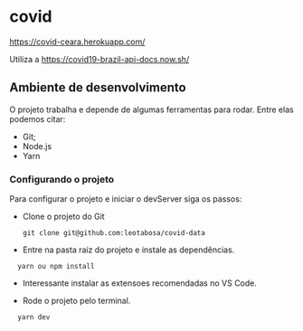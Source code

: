 # covid

https://covid-ceara.herokuapp.com/

Utiliza a https://covid19-brazil-api-docs.now.sh/

## Ambiente de desenvolvimento

O projeto trabalha e depende de algumas ferramentas para rodar. Entre elas podemos citar:

- Git;
- Node.js
- Yarn

### Configurando o projeto

Para configurar o projeto e iniciar o devServer siga os passos:

- Clone o projeto do Git

  ```SHELL
  git clone git@github.com:leotabosa/covid-data
  ```

- Entre na pasta raiz do projeto e instale as dependências.

```SHELL
  yarn ou npm install
```

- Interessante instalar as extensoes recomendadas no VS Code.

- Rode o projeto pelo terminal.

```SHELL
  yarn dev
```
